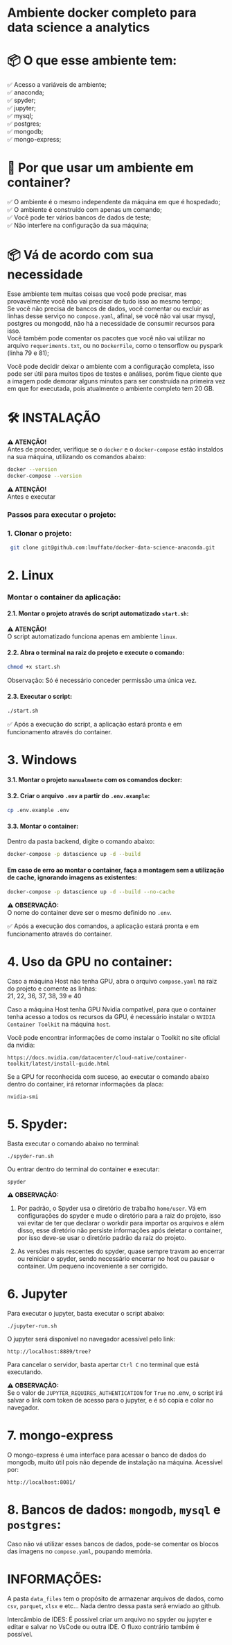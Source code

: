 # Ambiente docker completo para data science a analytics

# 📦 O que esse ambiente tem:
✅ Acesso a variáveis de ambiente;<br/>
✅ anaconda;<br/>
✅ spyder;<br/>
✅ jupyter;<br/>
✅ mysql;<br/>
✅ postgres;<br/>
✅ mongodb;<br/>
✅ mongo-express;<br/>

# 🐋 Por que usar um ambiente em container?
✅ O ambiente é o mesmo independente da máquina em que é hospedado;<br/>
✅ O ambiente é construído com apenas um comando;<br/>
✅ Você pode ter vários bancos de dados de teste;<br/>
✅ Não interfere na configuração da sua máquina;<br/>

# 📦 Vá de acordo com sua necessidade
Esse ambiente tem muitas coisas que você pode precisar, mas provavelmente você não vai precisar de tudo isso ao mesmo tempo;<br>
Se você não precisa de bancos de dados, você comentar ou excluir as linhas desse serviço no `compose.yaml`, afinal, se você não vai usar mysql, postgres ou mongodd, não há a necessidade de consumir recursos para isso.<br/>
Você também pode comentar os pacotes que você não vai utilizar no arquivo `requeriments.txt`, ou no `DockerFile`, como o tensorflow ou pyspark (linha 79 e 81);<br/>

Você pode decidir deixar o ambiente com a configuração completa, isso pode ser útil para muitos tipos de testes e análises, porém fique ciente que a imagem pode demorar alguns minutos para ser construída na primeira vez em que for executada, pois atualmente o ambiente completo tem 20 GB.<br/>

# 🛠️ INSTALAÇÃO

**⚠️ ATENÇÃO!**<br/>
Antes de proceder, verifique se o `docker` e o `docker-compose` estão instaldos na sua máquina, utilizando os comandos abaixo:
```bash
docker --version
docker-compose --version
```

**⚠️ ATENÇÃO!**<br/>
Antes e executar 

### Passos para executar o projeto:

### 1. Clonar o projeto:
```bash
 git clone git@github.com:lmuffato/docker-data-science-anaconda.git
```

# 2. Linux

### Montar o container da aplicação:
#### 2.1. Montar o projeto através do script automatizado `start.sh`:<br>

**⚠️ ATENÇÃO!**<br/>
O script automatizado funciona apenas em ambiente `linux`. <br>

#### 2.2. Abra o terminal na raiz do projeto e execute o comando:
```bash
chmod +x start.sh
```
Observação: Só é necessário conceder permissão uma única vez.<br>

#### 2.3. Executar o script:
```bash
./start.sh
```

✅ Após a execução do script, a aplicação estará pronta e em funcionamento através do container.

# 3. Windows

#### 3.1. Montar o projeto `manualmente` com os comandos docker:

#### 3.2. Criar o arquivo `.env` a partir do `.env.example`:
```bash
cp .env.example .env
```

#### 3.3. Montar o container:
Dentro da pasta backend, digite o comando abaixo:
```bash
docker-compose -p datascience up -d --build
```

#### Em caso de erro ao montar o container, faça a montagem sem a utilização de cache, ignorando imagens as existentes:
```bash
docker-compose -p datascience up -d --build --no-cache
```
**⚠️ OBSERVAÇÃO:**<br/>
O nome do container deve ser o mesmo definido no `.env`.


✅ Após a execução dos comandos, a aplicação estará pronta e em funcionamento através do container.

# 4. Uso da GPU no container:

Caso a máquina Host não tenha GPU, abra o arquivo `compose.yaml` na raiz do projeto e comente as linhas: <br>
21, 22, 36, 37, 38, 39 e 40
<br>

Caso a máquina Host tenha GPU Nvidia compatível, para que o container tenha acesso a todos os recursos da GPU, é necessário instalar o `NVIDIA Container Toolkit` na máquina `host`.

Você pode encontrar informações de como instalar o Toolkit no site oficial da nvidia:
```
https://docs.nvidia.com/datacenter/cloud-native/container-toolkit/latest/install-guide.html
```

Se a GPU for reconhecida com suceso, ao executar o comando abaixo dentro do container, irá retornar informações da placa:
```
nvidia-smi
```

# 5. Spyder:
Basta executar o comando abaixo no terminal:
```
./spyder-run.sh
```

Ou entrar dentro do terminal do container e executar:
```
spyder
```

**⚠️ OBSERVAÇÃO:**<br/>
1. Por padrão, o Spyder usa o diretório de trabalho `home/user`.
Vá em configurações do spyder e mude o diretório para a raiz do projeto, isso vai evitar de ter que declarar o workdir para importar os arquivos e além disso, esse diretório não persiste informações após deletar o container, por isso deve-se usar o diretório padrão da raíz do projeto.

2. As versões mais rescentes do spyder, quase sempre travam ao encerrar ou reiniciar o spyder, sendo necessário encerrar no host ou pausar o container. Um pequeno incoveniente a ser corrigido.

# 6. Jupyter
Para executar o jupyter, basta executar o script abaixo:
```
./jupyter-run.sh
```

O jupyter será disponível no navegador acessível pelo link:
```
http://localhost:8889/tree?
```

Para cancelar o servidor, basta apertar `Ctrl C` no terminal que está executando.

**⚠️ OBSERVAÇÃO:**<br/>
Se o valor de `JUPYTER_REQUIRES_AUTHENTICATION` for `True` no .env, o script irá salvar o link com token de acesso para o jupyter, e é só copia e colar no navegador.

# 7. mongo-express

O mongo-express é uma interface para acessar o banco de dados do mongodb, muito útil pois não depende de instalação na máquina.
Acessível por:
```
http://localhost:8081/
```

# 8. Bancos de dados: `mongodb`, `mysql` e `postgres`:
Caso não vá utilizar esses bancos de dados, pode-se comentar os blocos das imagens no `compose.yaml`, poupando memória.

# INFORMAÇÕES:
A pasta `data_files` tem o propósito de armazenar arquivos de dados, como `csv`, `parquet`, `xlsx` e etc... Nada dentro dessa pasta será enviado ao github.

Intercâmbio de IDES:
É possível criar um arquivo no spyder ou jupyter e editar e salvar no VsCode ou outra IDE. O fluxo contrário também é possível.
